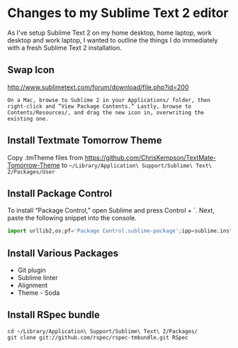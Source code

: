 # Changes to my Sublime Text 2 editor

As I've setup Sublime Text 2 on my home desktop, home laptop, work desktop and work laptop, I wanted to outline the things 
I do immediately with a fresh Sublime Text 2 installation.

## Swap Icon

http://www.sublimetext.com/forum/download/file.php?id=200

    On a Mac, browse to Sublime 2 in your Applications/ folder, then right-click and “View Package Contents.” Lastly, browse to Contents/Resources/, and drag the new icon in, overwriting the existing one. 

## Install Textmate Tomorrow Theme

Copy .tmTheme files from https://github.com/ChrisKempson/TextMate-Tomorrow-Theme to `~/Library/Application\ Support/Sublime\ Text\ 2/Packages/User`

## Install Package Control

To install “Package Control,” open Sublime and press Control + `. Next, paste the following snippet into the console.

```python  
import urllib2,os;pf='Package Control.sublime-package';ipp=sublime.installed_packages_path();os.makedirs(ipp) if not os.path.exists(ipp) else None;open(os.path.join(ipp,pf),'wb').write(urllib2.urlopen('http://sublime.wbond.net/'+pf.replace(' ','%20')).read())
```

## Install Various Packages

* Git plugin
* Sublime linter
* Alignment
* Theme - Soda

## Install RSpec bundle

```
cd ~/Library/Application\ Support/Sublime\ Text\ 2/Packages/
git clone git://github.com/rspec/rspec-tmbundle.git RSpec
```